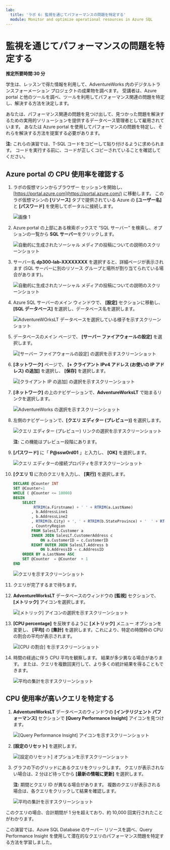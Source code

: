 ```yaml
---
lab:
  title: 'ラボ 6: 監視を通じてパフォーマンスの問題を特定する'
  module: Monitor and optimize operational resources in Azure SQL
---
```


# 監視を通じてパフォーマンスの問題を特定する

**推定所要時間:30 分**

学生は、レッスンで得た情報を利用して、AdventureWorks 内のデジタルトランスフォーメーション プロジェクトの成果物を調べます。 受講者は、Azure portal と他のツールを調べ、ツールを利用してパフォーマンス関連の問題を特定し、解決する方法を決定します。

あなたは、パフォーマンス関連の問題を見つけ出して、見つかった問題を解決するための実用的ソリューションを提供するデータベース管理者として雇用されています。 あなたは Azure portal を使用してパフォーマンスの問題を特定し、それらを解決する方法を提案する必要があります。

**注:** これらの演習では、T-SQL コードをコピーして貼り付けるように求められます。 コードを実行する前に、コードが正しくコピーされていることを確認してください。

## Azure portal の CPU 使用率を確認する

1. ラボの仮想マシンからブラウザー セッションを開始し、[https://portal.azure.com](https://portal.azure.com/) に移動します。 このラボ仮想マシンの **[リソース]** タブで提供されている Azure の **[ユーザー名]** と **[パスワード]** を使用してポータルに接続します。

    ![画像 1](../images/dp-300-module-01-lab-01.png)

1. Azure portal の上部にある検索ボックスで “SQL サーバー” を検索し、オプションの一覧から **SQL サーバー**をクリックします。

    ![自動的に生成されたソーシャル メディアの投稿についての説明のスクリーンショット](../images/dp-300-module-04-lab-1.png)

1. サーバー名 **dp300-lab-XXXXXXXX** を選択すると、詳細ページが表示されます (SQL サーバーに別のリソース グループと場所が割り当てられている場合があります)。

    ![自動的に生成されたソーシャル メディアの投稿についての説明のスクリーンショット](../images/dp-300-module-04-lab-2.png)

1. Azure SQL サーバーのメイン ウィンドウで、 **[設定]** セクションに移動し、 **[SQL データベース]** を選択し、データベース名を選択します。

    ![AdventureWOrksLT データベースを選択している様子を示すスクリーンショット](../images/dp-300-module-05-lab-04.png)

1. データベースのメイン ページで、 **[サーバー ファイアウォールの設定]** を選択します。

    ![[サーバー ファイアウォールの設定] の選択を示すスクリーンショット](../images/dp-300-module-06-lab-01.png)

1. **[ネットワーク]** ページで、 **[+ クライアント IPv4 アドレス (お使いの IP アドレス) の追加]** を選択し、 **[保存]** を選択します。

    ![[クライアント IP の追加] の選択を示すスクリーンショット](../images/dp-300-module-06-lab-02.png)

1. **[ネットワーク]** の上のナビゲーションで、**AdventureWorksLT** で始まるリンクを選択します。

    ![AdventureWorks の選択を示すスクリーンショット](../images/dp-300-module-06-lab-03.png)

1. 左側のナビゲーションで、**[クエリ エディター (プレビュー)]** を選択します。

    ![クエリ エディター (プレビュー) リンクの選択を示すスクリーンショット](../images/dp-300-module-06-lab-04.png)

    **注:** この機能はプレビュー段階にあります。

1. **[パスワード]** に「 **P@ssw0rd01** 」と入力し、 **[OK]** を選択します。

    ![クエリ エディターの接続プロパティを示すスクリーンショット](../images/dp-300-module-06-lab-05.png)

1. **[クエリ 1]** に次のクエリを入力し、 **[実行]** を選択します。

    ```sql
    DECLARE @Counter INT 
    SET @Counter=1
    WHILE ( @Counter <= 10000)
    BEGIN
        SELECT 
             RTRIM(a.Firstname) + ' ' + RTRIM(a.LastName)
            , b.AddressLine1
            , b.AddressLine2
            , RTRIM(b.City) + ', ' + RTRIM(b.StateProvince) + '  ' + RTRIM(b.PostalCode)
            , CountryRegion
            FROM SalesLT.Customer a
            INNER JOIN SalesLT.CustomerAddress c 
                ON a.CustomerID = c.CustomerID
            RIGHT OUTER JOIN SalesLT.Address b
                ON b.AddressID = c.AddressID
        ORDER BY a.LastName ASC
        SET @Counter  = @Counter  + 1
    END
    ```

    ![クエリを示すスクリーンショット](../images/dp-300-module-06-lab-06.png)

1. クエリが完了するまで待ちます。

1. **AdventureWorksLT** データベースのウィンドウの **[監視]** セクションで、 **[メトリック]** アイコンを選択します。

    ![[メトリック] アイコンの選択を示すスクリーンショット](../images/dp-300-module-06-lab-07.png)

1. **[CPU  percentage]** を反映するように **[メトリック]** メニュー オプションを変更し、 **[平均]** の **[集計]** を選択します。これにより、特定の時間枠の CPU の割合の平均が表示されます。

    ![[CPU の割合] を示すスクリーンショット](../images/dp-300-module-06-lab-08.png)

1. 時間の経過に伴う CPU 平均を観察します。 結果が多少異なる場合があります。 または、クエリを複数回実行して、より多くの統計結果を得ることもできます。

    ![平均の集計を示すスクリーンショット](../images/dp-300-module-06-lab-09.png)

## CPU 使用率が高いクエリを特定する

1. **AdventureWorksLT** データベースのウィンドウの **[インテリジェント パフォーマンス]** セクションで **[Query Performance Insight]** アイコンを見つけます。

    ![[Query Performance Insight] アイコンを示すスクリーンショット](../images/dp-300-module-06-lab-10.png)

1. **[設定のリセット]** を選択します。

    ![[設定のリセット] オプションを示すスクリーンショット](../images/dp-300-module-06-lab-11.png)

1. グラフの下のグリッドにあるクエリをクリックします。 クエリが表示されない場合は、2 分ほど待ってから **[最新の情報に更新]** を選択します。

    **注:** 期間とクエリ ID が異なる場合があります。 複数のクエリが表示される場合は、各クエリをクリックして結果を確認します。

    ![平均の集計を示すスクリーンショット](../images/dp-300-module-06-lab-12.png)

このクエリの場合、合計期間が 1 分を超えており、約 10,000 回実行されたことがわかります。

この演習では、Azure SQL Database のサーバー リソースを調べ、Query Performance Insight を使用して潜在的なクエリのパフォーマンス問題を特定する方法を学習しました。
